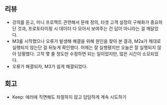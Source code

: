 ## 리뷰
- 강의를 듣고, 미니 프로젝트 관련해서 문제 정의, 타겟 고객 설정의 구체화가 중요하단 것과, 프로토타이핑 시 데이터 다 모아서 보여주는 건 답이 아니라는 걸 깨달았다.
- M3를 시작했으나 오류가 발생해 해결을 위해 원인을 찾아 본 결과, M2a가 제대로 실행되지 않는단 걸 뒤늦게 확인했다. 어제는 잘 실행됐지만 오늘은 잘 실행되지 않아 당황했다. 고작 몇 줄 정도만 수정하면 되는 일이었지만, 많은 시간이 소모되었다.
- 오류가 해결되자, M3가 쉽게 해결되었다.
## 회고
- Keep: 에러에 직면해도 좌절하지 않고 담담하게 계속 시도하기
